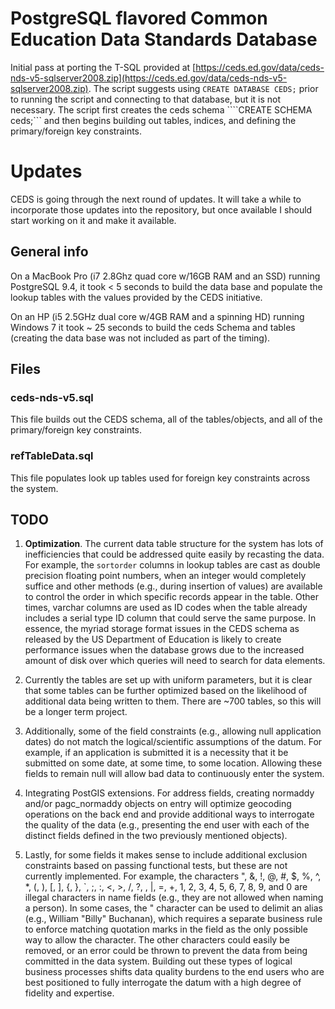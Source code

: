 # PostgreSQL flavored Common Education Data Standards Database
Initial pass at porting the T-SQL provided at [https://ceds.ed.gov/data/ceds-nds-v5-sqlserver2008.zip](https://ceds.ed.gov/data/ceds-nds-v5-sqlserver2008.zip).  The script suggests using ```CREATE DATABASE CEDS;``` prior to running the script and connecting to that database, but it is not necessary.  The script first creates the ceds schema ````CREATE SCHEMA ceds;``` and then begins building out tables, indices, and defining the primary/foreign key constraints.  

# Updates
CEDS is going through the next round of updates.  It will take a while to incorporate those updates into the repository, but once available I should start working on it and make it available.

## General info
On a MacBook Pro (i7 2.8Ghz quad core w/16GB RAM and an SSD) running PostgreSQL 9.4, it took < 5 seconds to build the data base and populate the lookup tables with the values provided by the CEDS initiative.  

On an HP (i5 2.5GHz dual core w/4GB RAM and a spinning HD) running Windows 7 it took ~ 25 seconds to build the ceds Schema and tables (creating the data base was not included as part of the timing).

## Files

### ceds-nds-v5.sql 
This file builds out the CEDS schema, all of the tables/objects, and all of the primary/foreign key constraints.  

### refTableData.sql
This file populates look up tables used for foreign key constraints across the system.  


## TODO
1. __Optimization__.  The current data table structure for the system has lots of inefficiencies that could be addressed quite easily by recasting the data.  For example, the ```sortorder``` columns in lookup tables are cast as double precision floating point numbers, when an integer would completely suffice and other methods (e.g., during insertion of values) are available to control the order in which specific records appear in the table.  Other times, varchar columns are used as ID codes when the table already includes a serial type ID column that could serve the same purpose.  In essence, the myriad storage format issues in the CEDS schema as released by the US Department of Education is likely to create performance issues when the database grows due to the increased amount of disk over which queries will need to search for data elements.  

2. Currently the tables are set up with uniform parameters, but it is clear that some tables can be further optimized based on the likelihood of additional data being written to them.  There are ~700 tables, so this will be a longer term project.  

3. Additionally, some of the field constraints (e.g., allowing null application dates) do not match the logical/scientific assumptions of the datum.  For example, if an application is submitted it is a necessity that it be submitted on some date, at some time, to some location.  Allowing these fields to remain null will allow bad data to continuously enter the system.

4. Integrating PostGIS extensions.  For address fields, creating normaddy and/or pagc_normaddy objects on entry will optimize geocoding operations on the back end and provide additional ways to interrogate the quality of the data (e.g., presenting the end user with each of the distinct fields defined in the two previously mentioned objects).

5. Lastly, for some fields it makes sense to include additional exclusion constraints based on passing functional tests, but these are not currently implemented.  For example, the characters ", &, !, @, #, $, %, ^, *, (, ), [, ], {, }, `, ;, :, <, >, /, ?, \, |, =, +, 1, 2, 3, 4, 5, 6, 7, 8, 9, and 0 are illegal characters in name fields (e.g., they are not allowed when naming a person).  In some cases, the " character can be used to delimit an alias (e.g., William "Billy" Buchanan), which requires a separate business rule to enforce matching quotation marks in the field as the only possible way to allow the character.  The other characters could easily be removed, or an error could be thrown to prevent the data from being committed in the data system.  Building out these types of logical business processes shifts data quality burdens to the end users who are best positioned to fully interrogate the datum with a high degree of fidelity and expertise.   



